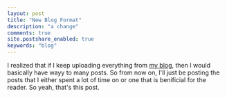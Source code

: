 ```yaml
---
layout: post
title: "New Blog Format"
description: "a change"
comments: true
site.postshare_enabled: true
keywords: "blog"
---
```


I realized that if I keep uploading everything from [my blog](https://artofproblemsolving.com/community/c1166939), then I would basically have wayy to many posts.
So from now on, I'll just be posting the posts that I either spent a lot of time on or one that is benificial for the reader. So yeah, that's this post. 
